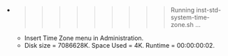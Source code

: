 * >>>>>>>>> Running inst-std-system-time-zone.sh ...
  * Insert Time Zone menu in Administration.
  * Disk size = 7086628K. Space Used = 4K. Runtime = 00:00:00:02.
